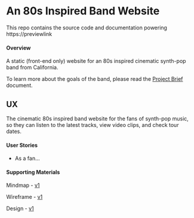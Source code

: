 # An 80s Inspired Band Website

This repo contains the source code and documentation powering https://previewlink

#### Overview

A static (front-end only) website for an 80s inspired cinematic synth-pop band from California.

To learn more about the goals of the band, please read the [Project Brief](ux/Project_Brief.md) document.

## UX

The cinematic 80s inspired band website for the fans of synth-pop music, so they can listen to the latest tracks, view video clips, and check tour dates.

#### User Stories

- As a fan...

#### Supporting Materials

Mindmap - [ v1](ux/#)

Wireframe - [v1](ux/#)

Design - [v1](ux/#)
